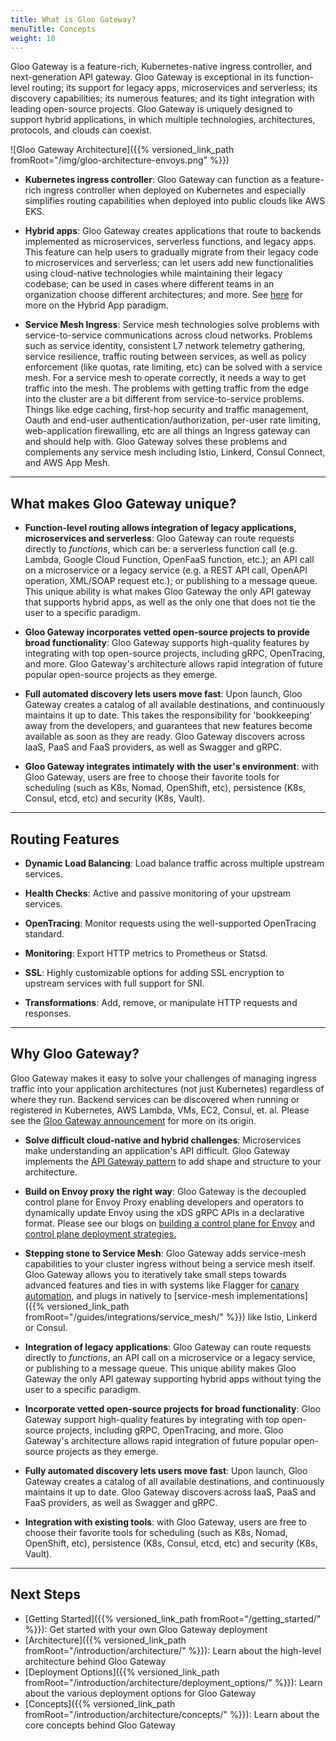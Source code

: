 ```yaml
---
title: What is Gloo Gateway?
menuTitle: Concepts
weight: 10
---
```


Gloo Gateway is a feature-rich, Kubernetes-native ingress controller, and next-generation API gateway. Gloo Gateway is exceptional in its function-level routing; its support for legacy apps, microservices and serverless; its discovery capabilities; its numerous features; and its tight integration with leading open-source projects. Gloo Gateway is uniquely designed to support hybrid applications, in which multiple technologies, architectures, protocols, and clouds can coexist.

![Gloo Gateway Architecture]({{% versioned_link_path fromRoot="/img/gloo-architecture-envoys.png" %}})

* **Kubernetes ingress controller**: Gloo Gateway can function as a feature-rich ingress controller when deployed on Kubernetes and especially simplifies routing capabilities when deployed into public clouds like AWS EKS.

* **Hybrid apps**: Gloo Gateway creates applications that route to backends implemented as microservices, serverless functions, and legacy apps. This feature can help users to gradually migrate from their legacy code to microservices and serverless; can let users add new functionalities using cloud-native technologies while maintaining their legacy codebase; can be used in cases where different teams in an organization choose different architectures; and more. See [here](https://www.solo.io/blog/building-hybrid-apps-with-gloo) for more on the Hybrid App paradigm.

* **Service Mesh Ingress**: Service mesh technologies solve problems with service-to-service communications across cloud networks. Problems such as service identity, consistent L7 network telemetry gathering, service resilience, traffic routing between services, as well as policy enforcement (like quotas, rate limiting, etc) can be solved with a service mesh. For a service mesh to operate correctly, it needs a way to get traffic into the mesh. The problems with getting traffic from the edge into the cluster are a bit different from service-to-service problems. Things like edge caching, first-hop security and traffic management, Oauth and end-user authentication/authorization, per-user rate limiting, web-application firewalling, etc are all things an Ingress gateway can and should help with. Gloo Gateway solves these problems and complements any service mesh including Istio, Linkerd, Consul Connect, and AWS App Mesh.

---

## What makes Gloo Gateway unique?

* **Function-level routing allows integration of legacy applications, microservices and serverless**: Gloo Gateway can route requests directly to _functions_, which can be: a serverless function call (e.g. Lambda, Google Cloud Function, OpenFaaS function, etc.); an API call on a microservice or a legacy service (e.g. a REST API call, OpenAPI operation, XML/SOAP request etc.); or publishing to a message queue. This unique ability is what makes Gloo Gateway the only API gateway that supports hybrid apps, as well as the only one that does not tie the user to a specific paradigm.

* **Gloo Gateway incorporates vetted open-source projects to provide broad functionality**: Gloo Gateway supports high-quality features by integrating with top open-source projects, including gRPC, OpenTracing, and more. Gloo Gateway's architecture allows rapid integration of future popular open-source projects as they emerge.

* **Full automated discovery lets users move fast**: Upon launch, Gloo Gateway creates a catalog of all available destinations, and continuously maintains it up to date. This takes the responsibility for 'bookkeeping' away from the developers, and guarantees that new features become available as soon as they are ready. Gloo Gateway discovers across IaaS, PaaS and FaaS providers, as well as Swagger and gRPC.

* **Gloo Gateway integrates intimately with the user's environment**: with Gloo Gateway, users are free to choose their favorite tools for scheduling (such as K8s, Nomad, OpenShift, etc), persistence (K8s, Consul, etcd, etc) and security (K8s, Vault).

---

## Routing Features

* **Dynamic Load Balancing**: Load balance traffic across multiple upstream services.

* **Health Checks**: Active and passive monitoring of your upstream services.

* **OpenTracing**: Monitor requests using the well-supported OpenTracing standard.

* **Monitoring**: Export HTTP metrics to Prometheus or Statsd.

* **SSL**: Highly customizable options for adding SSL encryption to upstream services with full support for SNI.

* **Transformations**: Add, remove, or manipulate HTTP requests and responses.

---

## Why Gloo Gateway?

Gloo Gateway makes it easy to solve your challenges of managing ingress traffic into your application architectures (not just Kubernetes) regardless of where they run. Backend services can be discovered when running or registered in Kubernetes, AWS Lambda, VMs, EC2, Consul, et. al. Please see the [Gloo Gateway announcement](https://medium.com/solo-io/announcing-gloo-the-function-gateway-3f0860ef6600) for more on its origin. 

* **Solve difficult cloud-native and hybrid challenges**: Microservices make understanding an application's API difficult. Gloo Gateway implements the [API Gateway pattern](https://microservices.io/patterns/apigateway.html) to add shape and structure to your architecture.

* **Build on Envoy proxy the right way**: Gloo Gateway is the decoupled control plane for Envoy Proxy enabling developers and operators to dynamically update Envoy using the xDS gRPC APIs in a declarative format. Please see our blogs on [building a control plane for Envoy](https://medium.com/solo-io/guidance-for-building-a-control-plane-to-manage-envoy-proxy-at-the-edge-as-a-gateway-or-in-a-mesh-badb6c36a2af) and [control plane deployment strategies.](https://medium.com/solo-io/guidance-for-building-a-control-plane-for-envoy-part-5-deployment-tradeoffs-a6ef55c06327)

* **Stepping stone to Service Mesh**: Gloo Gateway adds service-mesh capabilities to your cluster ingress without being a service mesh itself. Gloo Gateway allows you to iteratively take small steps towards advanced features and ties in with systems like Flagger for [canary automation](https://docs.flagger.app/usage/gloo-progressive-delivery), and plugs in natively to [service-mesh implementations]({{% versioned_link_path fromRoot="/guides/integrations/service_mesh/" %}}) like Istio, Linkerd or Consul.

* **Integration of legacy applications**: Gloo Gateway can route requests directly to _functions_, an API call on a microservice or a legacy service, or publishing to a message queue. This unique ability makes Gloo Gateway the only API gateway supporting hybrid apps without tying the user to a specific paradigm.

* **Incorporate vetted open-source projects for broad functionality**: Gloo Gateway support high-quality features by integrating with top open-source projects, including gRPC, OpenTracing, and more. Gloo Gateway's architecture allows rapid integration of future popular open-source projects as they emerge.

* **Fully automated discovery lets users move fast**: Upon launch, Gloo Gateway creates a catalog of all available destinations, and continuously maintains it up to date. Gloo Gateway discovers across IaaS, PaaS and FaaS providers, as well as Swagger and gRPC.

* **Integration with existing tools**: with Gloo Gateway, users are free to choose their favorite tools for scheduling (such as K8s, Nomad, OpenShift, etc), persistence (K8s, Consul, etcd, etc) and security (K8s, Vault).

---

## Next Steps

* [Getting Started]({{% versioned_link_path fromRoot="/getting_started/" %}}): Get started with your own Gloo Gateway deployment
* [Architecture]({{% versioned_link_path fromRoot="/introduction/architecture/" %}}): Learn about the high-level architecture behind Gloo Gateway
* [Deployment Options]({{% versioned_link_path fromRoot="/introduction/architecture/deployment_options/" %}}): Learn about the various deployment options for Gloo Gateway
* [Concepts]({{% versioned_link_path fromRoot="/introduction/architecture/concepts/" %}}): Learn about the core concepts behind Gloo Gateway

